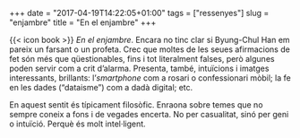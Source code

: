 +++
date = "2017-04-19T14:22:05+01:00"
tags = ["ressenyes"]
slug = "enjambre"
title = "En el enjambre"
+++

{{< icon book >}} *En el enjambre*. Encara no tinc clar si Byung-Chul Han em pareix un farsant o un profeta. Crec que moltes de les seues afirmacions de fet són més que qüestionables, fins i tot literalment falses, però algunes poden servir com a crit d’alarma. Presenta, també, intuïcions i imatges interessants, brillants: l’*smartphone* com a rosari o confessionari mòbil; la fe en les dades (“dataisme”) com a dadà digital; etc.

En aquest sentit és típicament filosòfic. Enraona sobre temes que no sempre coneix a fons i de vegades encerta. No per casualitat, sinó per geni o intuïció. Perquè és molt intel·ligent.
